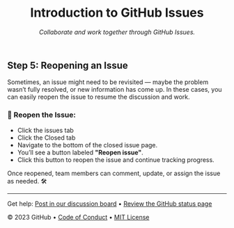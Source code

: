 <header>

<!--
  <<< Author notes: Course header >>>
  Include a 1280×640 image, course title in sentence case, and a concise description in emphasis.
  In your repository settings: enable template repository, add your 1280×640 social image, auto delete head branches.
  Add your open source license, GitHub uses MIT license.
-->

# Introduction to GitHub Issues

_Collaborate and work together through GitHub Issues._

</header>

## Step 5: Reopening an Issue

Sometimes, an issue might need to be revisited — maybe the problem wasn’t fully resolved, or new information has come up. In these cases, you can easily reopen the issue to resume the discussion and work.

### :repeat: Reopen the Issue:

- Click the issues tab
- Click the Closed tab
- Navigate to the bottom of the closed issue page.
- You’ll see a button labeled **"Reopen issue"**.
- Click this button to reopen the issue and continue tracking progress.

Once reopened, team members can comment, update, or assign the issue as needed. :hammer_and_wrench:

<footer>

<!--
  <<< Author notes: Footer >>>
  Add a link to get support, GitHub status page, code of conduct, license link.
-->

---

Get help: [Post in our discussion board](https://github.com/orgs/skills/discussions/categories/review-pull-requests) &bull; [Review the GitHub status page](https://www.githubstatus.com/)


&copy; 2023 GitHub &bull; [Code of Conduct](https://www.contributor-covenant.org/version/2/1/code_of_conduct/code_of_conduct.md) &bull; [MIT License](https://gh.io/mit)

</footer>
